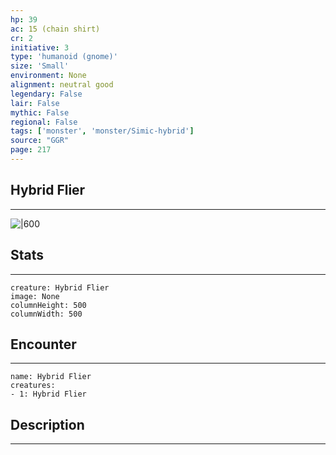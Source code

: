 ```yaml
---
hp: 39
ac: 15 (chain shirt)
cr: 2
initiative: 3
type: 'humanoid (gnome)'    
size: 'Small'
environment: None
alignment: neutral good
legendary: False
lair: False
mythic: False
regional: False
tags: ['monster', 'monster/Simic-hybrid']
source: "GGR"
page: 217
---
```


## Hybrid Flier
---

![|600](D:/Program%20Files/5e.tools/img/bestiary/GGR/Hybrid%20Flier.jpg)

## Stats
---

```statblock
creature: Hybrid Flier
image: None
columnHeight: 500
columnWidth: 500
```

## Encounter
---

```encounter-table
name: Hybrid Flier
creatures:
- 1: Hybrid Flier
```

## Description
---




